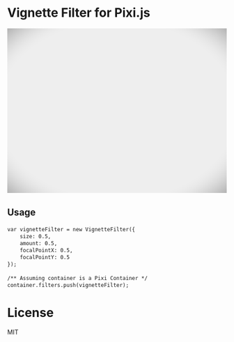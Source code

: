 # Vignette Filter for Pixi.js

![Vignette effect](/docs/vignette.png)

## Usage

```JS
var vignetteFilter = new VignetteFilter({
	size: 0.5,
	amount: 0.5,
	focalPointX: 0.5,
	focalPointY: 0.5
});

/** Assuming container is a Pixi Container */
container.filters.push(vignetteFilter);
```

# License

MIT
